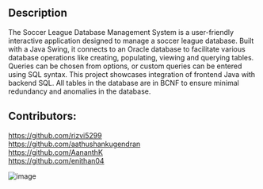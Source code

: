 ## Description

The Soccer League Database Management System is a user-friendly interactive application designed to manage a soccer league database. Built with a Java Swing, it connects to an Oracle database to facilitate various database operations like creating, populating, viewing and querying tables. Queries can be chosen from options, or custom queries can be entered using SQL syntax. This project showcases integration of frontend Java with backend SQL. All tables in the database are in BCNF to ensure minimal redundancy and anomalies in the database.

## Contributors:
https://github.com/rizvi5299 <br>
https://github.com/aathushankugendran <br>
https://github.com/AananthK <br>
https://github.com/enithan04


![image](https://github.com/user-attachments/assets/8a0b4188-4cd7-419a-a1ee-d1f6dedb37c9)



